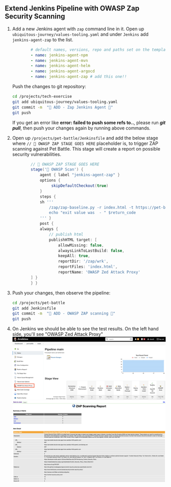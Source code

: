 ## Extend Jenkins Pipeline with OWASP Zap Security Scanning

1. Add a new Jenkins agent with `zap` command line in it. Open up `ubiquitous-journey/values-tooling.yaml` and under `Jenkins` add `jenkins-agent-zap` to the list.

    ```yaml
            # default names, versions, repo and paths set on the template
            - name: jenkins-agent-npm
            - name: jenkins-agent-mvn
            - name: jenkins-agent-helm
            - name: jenkins-agent-argocd
            - name: jenkins-agent-zap # add this one!!
    ```

    Push the changes to git repository:

    ```bash
    cd /projects/tech-exercise
    git add ubiquitous-journey/values-tooling.yaml
    git commit -m  "🐝 ADD - Zap Jenkins Agent 🐝"
    git push
    ```

    <p class="warn">If you get an error like <b>error: failed to push some refs to..</b>, please run <b><i>git pull</i></b>, then push your changes again by running above commands.</p>

2. Open up `/projects/pet-battle/Jenkinsfile` and add the below stage where `// 🐝 OWASP ZAP STAGE GOES HERE` placeholder is, to trigger ZAP scanning against Pet Battle. This stage will create a report on possible security vulnerabilities.

    ```groovy
            // 🐝 OWASP ZAP STAGE GOES HERE
            stage('🐝 OWASP Scan') {
                agent { label "jenkins-agent-zap" }
                options {
                     skipDefaultCheckout(true)
                }
                steps {
                sh '''
                    /zap/zap-baseline.py -r index.html -t https://pet-battle-${TEAM_NAME}-test.<CLUSTER_DOMAIN> || return_code=$?
                    echo "exit value was  - " $return_code
                ''' }
                post {
                always {
                    // publish html
                    publishHTML target: [
                        allowMissing: false,
                        alwaysLinkToLastBuild: false,
                        keepAll: true,
                        reportDir: '/zap/wrk',
                        reportFiles: 'index.html',
                        reportName: 'OWASP Zed Attack Proxy'
            ] }
            } }
    ```

3. Push your changes, then observe the pipeline:

    ```bash
    cd /projects/pet-battle
    git add Jenkinsfile
    git commit -m  "🍯 ADD - OWASP ZAP scanning 🍯"
    git push
    ```

4. On Jenkins we should be able to see the test results. On the left hand side, you'll see "OWASP Zed Attack Proxy"
    ![owasp-report-jenkins](images/owasp-report-jenkins.png)
    ![owasp-report-jenkins-2](images/owasp-report-jenkins-2.png)
